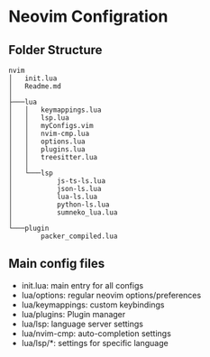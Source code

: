 # Neovim Configration

## Folder Structure

```
nvim
│   init.lua
│   Readme.md
│
├───lua
│   │   keymappings.lua
│   │   lsp.lua
│   │   myConfigs.vim
│   │   nvim-cmp.lua
│   │   options.lua
│   │   plugins.lua
│   │   treesitter.lua
│   │
│   └───lsp
│           js-ts-ls.lua
│           json-ls.lua
│           lua-ls.lua
│           python-ls.lua
│           sumneko_lua.lua
│
└───plugin
        packer_compiled.lua
```

## Main config files
* init.lua: main entry for all configs
* lua/options: regular neovim options/preferences
* lua/keymappings: custom keybindings
* lua/plugins: Plugin manager
* lua/lsp: language server settings
* lua/nvim-cmp: auto-completion settings
* lua/lsp/*: settings for specific language
